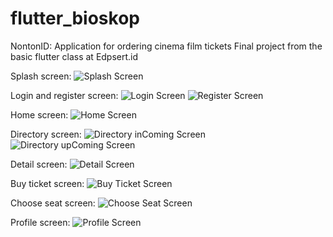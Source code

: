 # flutter_bioskop

NontonID: Application for ordering cinema film tickets
Final project from the basic flutter class at Edpsert.id

Splash screen:
![Splash Screen](https://github.com/lubisauliyak/flutter_bioskop/assets/81324120/41ae1545-22f3-466a-a80e-ee7fef88d97a)

Login and register screen:
![Login Screen](https://github.com/lubisauliyak/flutter_bioskop/assets/81324120/978dbcbd-2169-406f-a4ee-49cf5988ab01) ![Register Screen](https://github.com/lubisauliyak/flutter_bioskop/assets/81324120/c3c8e384-ee9b-4353-9944-81c3b504649a)

Home screen:
![Home Screen](https://github.com/lubisauliyak/flutter_bioskop/assets/81324120/de4e150f-bda9-4595-93f6-ef053fefe7da)

Directory screen:
![Directory inComing Screen](https://github.com/lubisauliyak/flutter_bioskop/assets/81324120/7ed51749-c0ef-4f3f-95eb-2e5d1d1a3f8a) ![Directory upComing Screen](https://github.com/lubisauliyak/flutter_bioskop/assets/81324120/0afff4e0-927d-409b-b5e7-ddc99e396b29)

Detail screen:
![Detail Screen](https://github.com/lubisauliyak/flutter_bioskop/assets/81324120/20a404b5-b300-4a74-9bca-ef0a975f8b8b)

Buy ticket screen:
![Buy Ticket Screen](https://github.com/lubisauliyak/flutter_bioskop/assets/81324120/860001ba-ee44-483a-9e3f-080251826be5)

Choose seat screen:
![Choose Seat Screen](https://github.com/lubisauliyak/flutter_bioskop/assets/81324120/c4e661b6-1cd2-4a32-beda-eb16a7971729)

Profile screen:
![Profile Screen](https://github.com/lubisauliyak/flutter_bioskop/assets/81324120/4e4452af-9466-49ae-a265-3882e230cb16)
